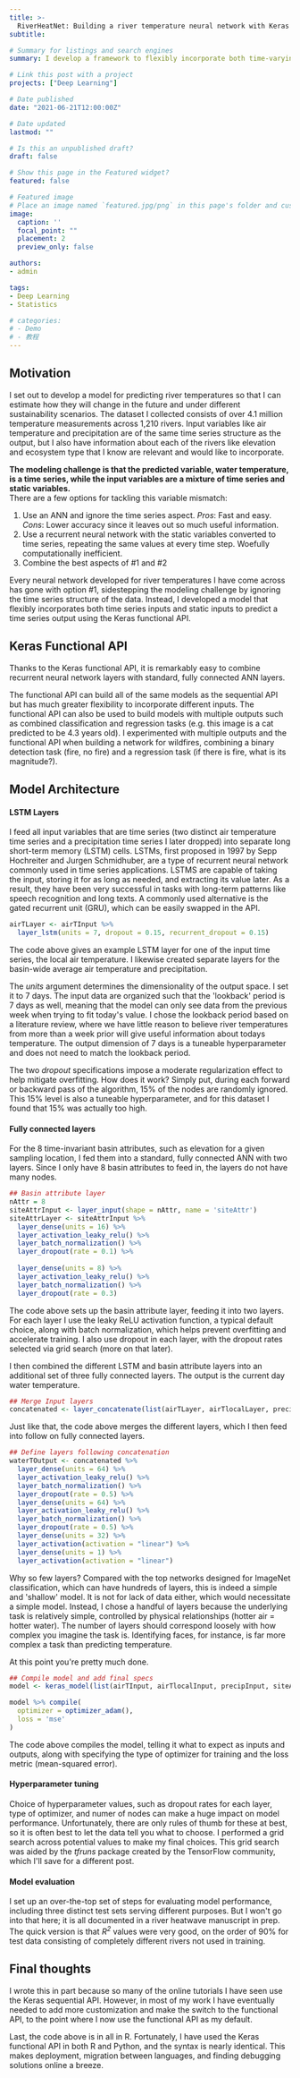 ```yaml
---
title: >-
  RiverHeatNet: Building a river temperature neural network with Keras functional API
subtitle: 

# Summary for listings and search engines
summary: I develop a framework to flexibly incorporate both time-varying and static variables into a river temperature model with over 4 million observations.  

# Link this post with a project
projects: ["Deep Learning"]

# Date published
date: "2021-06-21T12:00:00Z"

# Date updated
lastmod: ""

# Is this an unpublished draft?
draft: false

# Show this page in the Featured widget?
featured: false

# Featured image
# Place an image named `featured.jpg/png` in this page's folder and customize its options here.
image:
  caption: ''
  focal_point: ""
  placement: 2
  preview_only: false

authors:
- admin

tags:
- Deep Learning
- Statistics

# categories:
# - Demo
# - 教程
---
```


## Motivation
I set out to develop a model for predicting river temperatures so that I can estimate how they will change in the future and under different sustainability scenarios. The dataset I collected consists of over 4.1 million temperature measurements across 1,210 rivers. Input variables like air temperature and precipitation are of the same time series structure as the output, but I also have information about each of the rivers like elevation and ecosystem type that I know are relevant and would like to incorporate.


**The modeling challenge is that the predicted variable, water temperature, is a time series, while the input variables are a mixture of time series and static variables.**  
There are a few options for tackling this variable mismatch:

1. Use an ANN and ignore the time series aspect. _Pros_: Fast and easy. _Cons_: Lower accuracy since it leaves out so much useful information. 
2. Use a recurrent neural network with the static variables converted to time series, repeating the same values at every time step. Woefully computationally inefficient.
3. Combine the best aspects of #1 and #2

Every neural network developed for river temperatures I have come across has gone with option #1, sidestepping the modeling challenge by ignoring the time series structure of the data. Instead, I developed a model that flexibly incorporates both time series inputs and static inputs to predict a time series output using the Keras functional API.


## Keras Functional API
Thanks to the Keras functional API, it is remarkably easy to combine recurrent neural network layers with standard, fully connected ANN layers. 

The functional API can build all of the same models as the sequential API but has much greater flexibility to incorporate different inputs. The functional API can also be used to build models with multiple outputs such as combined classification and regression tasks (e.g. this image is a cat predicted to be 4.3 years old). I experimented with multiple outputs and the functional API when building a network for wildfires, combining a binary detection task (fire, no fire) and a regression task (if there is fire, what is its magnitude?).

## Model Architecture
#### LSTM Layers
I feed all input variables that are time series (two distinct air temperature time series and a precipitation time series I later dropped) into separate long short-term memory (LSTM) cells. LSTMs, first proposed in 1997 by Sepp Hochreiter and Jurgen Schmidhuber, are a type of recurrent neural network commonly used in time series applications. LSTMS are capable of taking the input, storing it for as long as needed, and extracting its value later. As a result, they have been very successful in tasks with long-term patterns like speech recognition and long texts. A commonly used alternative is the gated recurrent unit (GRU), which can be easily swapped in the API.

``` r
airTLayer <- airTInput %>% 
  layer_lstm(units = 7, dropout = 0.15, recurrent_dropout = 0.15)
```
The code above gives an example LSTM layer for one of the input time series, the local air temperature. I likewise created separate layers for the basin-wide average air temperature and precipitation. 
 
The _units_ argument determines the dimensionality of the output space. I set it to 7 days. The input data are organized such that the 'lookback' period is 7 days as well, meaning that the model can only see data from the previous week when trying to fit today's value. I chose the lookback period based on a literature review, where we have little reason to believe river temperatures from more than a week prior will give useful information about todays temperature. The output dimension of 7 days is a tuneable hyperparameter and does not need to match the lookback period. 

The two _dropout_ specifications impose a moderate regularization effect to help mitigate overfitting. How does it work? Simply put, during each forward or backward pass of the algorithm, 15% of the nodes are randomly ignored. This 15% level is also a tuneable hyperparameter, and for this dataset I found that 15% was actually too high.  

#### Fully connected layers
For the 8 time-invariant basin attributes, such as elevation for a given sampling location, I fed them into a standard, fully connected ANN with two layers. Since I only have 8 basin attributes to feed in, the layers do not have many nodes.  

``` r
## Basin attribute layer
nAttr = 8
siteAttrInput <- layer_input(shape = nAttr, name = 'siteAttr')
siteAttrLayer <- siteAttrInput %>%
  layer_dense(units = 16) %>%
  layer_activation_leaky_relu() %>% 
  layer_batch_normalization() %>%
  layer_dropout(rate = 0.1) %>% 
  
  layer_dense(units = 8) %>%
  layer_activation_leaky_relu() %>% 
  layer_batch_normalization() %>%
  layer_dropout(rate = 0.3) 
```

The code above sets up the basin attribute layer, feeding it into two layers. For each layer I use the leaky ReLU activation function, a typical default choice, along with batch normalization, which helps prevent overfitting and accelerate training. I also use dropout in each layer, with the dropout rates selected via grid search (more on that later).

I then combined the different LSTM and basin attribute layers into an additional set of three fully connected layers. The output is the current day water temperature. 

``` r
## Merge Input layers
concatenated <- layer_concatenate(list(airTLayer, airTlocalLayer, precipLayer, siteAttrLayer))
```

Just like that, the code above merges the different layers, which I then feed into follow on fully connected layers.

``` r
## Define layers following concatenation
waterTOutput <- concatenated %>% 
  layer_dense(units = 64) %>% 
  layer_activation_leaky_relu() %>% 
  layer_batch_normalization() %>%
  layer_dropout(rate = 0.5) %>% 
  layer_dense(units = 64) %>%
  layer_activation_leaky_relu() %>% 
  layer_batch_normalization() %>%
  layer_dropout(rate = 0.5) %>% 
  layer_dense(units = 32) %>%
  layer_activation(activation = "linear") %>%
  layer_dense(units = 1) %>%
  layer_activation(activation = "linear") 
```

Why so few layers? Compared with the top networks designed for ImageNet classification, which can have hundreds of layers, this is indeed a simple and 'shallow' model. It is not for lack of data either, which would necessitate a simple model. Instead, I chose a handful of layers because the underlying task is relatively simple, controlled by physical relationships (hotter air = hotter water). The number of layers should correspond loosely with how complex you imagine the task is. Identifying faces, for instance, is far more complex a task than predicting temperature.

At this point you're pretty much done. 
``` r
## Compile model and add final specs
model <- keras_model(list(airTInput, airTlocalInput, precipInput, siteAttrInput), waterTOutput)

model %>% compile(
  optimizer = optimizer_adam(),
  loss = 'mse'
)
```

The code above compiles the model, telling it what to expect as inputs and outputs, along with specifying the type of optimizer for training and the loss metric (mean-squared error). 

#### Hyperparameter tuning
Choice of hyperparameter values, such as dropout rates for each layer, type of optimizer, and numer of nodes can make a huge impact on model performance. Unfortunately, there are only rules of thumb for these at best, so it is often best to let the data tell you what to choose. I performed a grid search across potential values to make my final choices. This grid search was aided by the _tfruns_ package created by the TensorFlow community, which I'll save for a different post.

#### Model evaluation
I set up an over-the-top set of steps for evaluating model performance, including three distinct test sets serving different purposes. But I won't go into that here; it is all documented in a river heatwave manuscript in prep. The quick version is that _R<sup>2</sup>_ values were very good, on the order of 90% for test data consisting of completely different rivers not used in training.

## Final thoughts
I wrote this in part because so many of the online tutorials I have seen use the Keras sequential API. However, in most of my work I have eventually needed to add more customization and make the switch to the functional API, to the point where I now use the functional API as my default. 

Last, the code above is in all in R. Fortunately, I have used the Keras functional API in both R and Python, and the syntax is nearly identical. This makes deployment, migration between languages, and finding debugging solutions online a breeze. 
